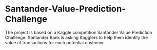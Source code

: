 # Santander-Value-Prediction-Challenge
The project is based on a Kaggle competition Santander Value Prediction Challenge. Santander Bank is asking Kagglers to help them identify the value of transactions for each potential customer.
